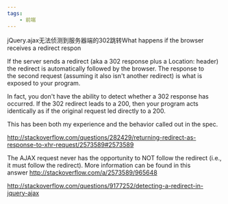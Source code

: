 ```yaml
---
tags:
    - 前端
---
```


jQuery.ajax无法侦测到服务器端的302跳转What happens if the browser receives a redirect respon

If the server sends a redirect (aka a 302 response plus a Location: header) the redirect is automatically followed by the browser. The response to the second request (assuming it also isn't another redirect) is what is exposed to your program.

In fact, you don't have the ability to detect whether a 302 response has occurred. If the 302 redirect leads to a 200, then your program acts identically as if the original request led directly to a 200.

This has been both my experience and the behavior called out in the spec.



http://stackoverflow.com/questions/282429/returning-redirect-as-response-to-xhr-request/2573589#2573589





The AJAX request never has the opportunity to NOT follow the redirect (i.e., it must follow the redirect). More information can be found in this answer http://stackoverflow.com/a/2573589/965648



http://stackoverflow.com/questions/9177252/detecting-a-redirect-in-jquery-ajax

